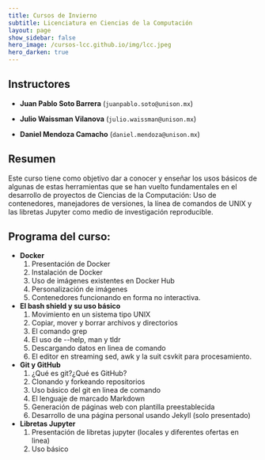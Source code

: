```yaml
---
title: Cursos de Invierno 
subtitle: Licenciatura en Ciencias de la Computación
layout: page
show_sidebar: false
hero_image: /cursos-lcc.github.io/img/lcc.jpeg
hero_darken: true
---
```



## Instructores

- **Juan Pablo Soto Barrera** (`juanpablo.soto@unison.mx`)

- **Julio Waissman Vilanova** (`julio.waissman@unison.mx`)

- **Daniel Mendoza Camacho** (`daniel.mendoza@unison.mx`)


## Resumen

Este curso tiene como objetivo dar a conocer y enseñar los usos básicos de algunas de estas herramientas que se han vuelto fundamentales en el desarrollo de proyectos de Ciencias de la Computación: Uso de contenedores, manejadores de versiones, la línea de comandos de UNIX y las libretas Jupyter como medio de investigación reproducible.

## Programa del curso:

- **Docker**
  1. Presentación de Docker
  2. Instalación de Docker
  3. Uso de imágenes existentes en Docker Hub
  4. Personalización de imágenes
  5. Contenedores funcionando en forma no interactiva.
- **El bash shield y su uso básico**
  1. Movimiento en un sistema tipo UNIX
  2. Copiar, mover y borrar archivos y directorios
  3. El comando grep
  4. El uso de --help, man y tldr
  5. Descargando datos en linea de comando
  6. El editor en streaming sed, awk y la suit csvkit para procesamiento.
- **Git y GitHub**
  1. ¿Qué es git?¿Qué es GitHub?
  2. Clonando y forkeando repositorios
  3. Uso básico del git en linea de comando
  4. El lenguaje de marcado Markdown
  5. Generación de páginas web con plantilla preestablecida
  6. Desarrollo de una página personal usando Jekyll (solo presentado)
- **Libretas Jupyter**
  1. Presentación de libretas jupyter (locales y diferentes ofertas en linea)
  2. Uso básico



